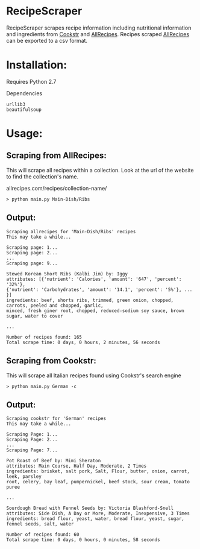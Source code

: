 RecipeScraper
=============

RecipeScraper scrapes recipe information including nutritional information and ingredients from 
[Cookstr](www.cookstr.com) and [AllRecipes](www.allrecipes.com). Recipes scraped [AllRecipes](www.allrecipes.com)
can be exported to a csv format. 

# Installation:
Requires Python 2.7

Dependencies
````
urllib3
beautifulsoup
````

# Usage:
## Scraping from AllRecipes:
This will scrape all recipes within a collection. Look at the url of the website to 
find the collection's name. 

allrecipes.com/recipes/collection-name/
````
> python main.py Main-Dish/Ribs
````
## Output:
````
Scraping allrecipes for 'Main-Dish/Ribs' recipes
This may take a while...

Scraping page: 1...
Scraping page: 2...
...
Scraping page: 9...

Stewed Korean Short Ribs (Kalbi Jim) by: Iggy
attributes: [{'nutrient': 'Calories', 'amount': '647', 'percent': '32%'}, 
{'nutrient': 'Carbohydrates', 'amount': '14.1', 'percent': '5%'}, ... }]
ingredients: beef, shorts ribs, trimmed, green onion, chopped, carrots, peeled and chopped, garlic,
minced, fresh giner root, chopped, reduced-sodium soy sauce, brown sugar, water to cover

...

Number of recipes found: 165
Total scrape time: 0 days, 0 hours, 2 minutes, 56 seconds
````


## Scraping from Cookstr:
This will scrape all Italian recipes found using Cookstr's search engine
````
> python main.py German -c
````

## Output:
````
Scraping cookstr for 'German' recipes
This may take a while...

Scraping Page: 1...
Scraping Page: 2...
...
Scraping Page: 7...

Pot Roast of Beef by: Mimi Sheraton
attributes: Main Course, Half Day, Moderate, 2 Times
ingredients: brisket, salt pork, Salt, Flour, butter, onion, carrot, leek, parsley 
root, celery, bay leaf, pumpernickel, beef stock, sour cream, tomato puree

...

Sourdough Bread with Fennel Seeds by: Victoria Blashford-Snell
attributes: Side Dish, A Day or More, Moderate, Inexpensive, 3 Times
ingredients: bread flour, yeast, water, bread flour, yeast, sugar, fennel seeds, salt, water

Number of recipes found: 60
Total scrape time: 0 days, 0 hours, 0 minutes, 58 seconds
````
